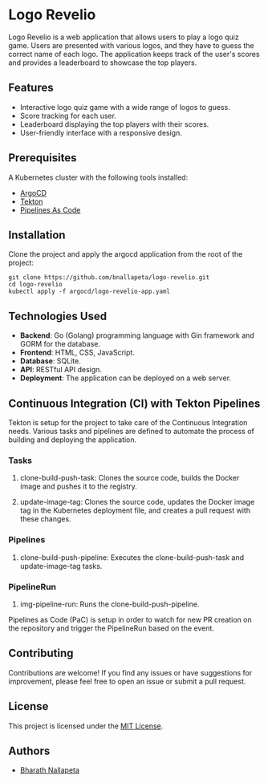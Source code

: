 # Logo Revelio

Logo Revelio is a web application that allows users to play a logo quiz game. Users are presented with various logos, and they have to guess the correct name of each logo. The application keeps track of the user's scores and provides a leaderboard to showcase the top players.

## Features

- Interactive logo quiz game with a wide range of logos to guess.
- Score tracking for each user.
- Leaderboard displaying the top players with their scores.
- User-friendly interface with a responsive design.


## Prerequisites

A Kubernetes cluster with the following tools installed:
- [ArgoCD](https://argo-cd.readthedocs.io/en/stable/getting_started/)
- [Tekton](https://tekton.dev/docs/pipelines/install/)
- [Pipelines As Code](https://pipelinesascode.com/docs/install/installation/)

## Installation

Clone the project and apply the argocd application from the root of the project:

  ```
  git clone https://github.com/bnallapeta/logo-revelio.git
  cd logo-revelio
  kubectl apply -f argocd/logo-revelio-app.yaml
  ```

## Technologies Used

- **Backend**: Go (Golang) programming language with Gin framework and GORM for the database.
- **Frontend**: HTML, CSS, JavaScript.
- **Database**: SQLite.
- **API**: RESTful API design.
- **Deployment**: The application can be deployed on a web server.

## Continuous Integration (CI) with Tekton Pipelines

Tekton is setup for the project to take care of the Continuous Integration needs. Various tasks and pipelines are defined to automate the process of building and deploying the application.

### Tasks
1. clone-build-push-task: Clones the source code, builds the Docker image and pushes it to the registry.

2. update-image-tag: Clones the source code, updates the Docker image tag in the Kubernetes deployment file, and creates a pull request with these changes.

### Pipelines
1. clone-build-push-pipeline: Executes the clone-build-push-task and update-image-tag tasks.

### PipelineRun
1. img-pipeline-run: Runs the clone-build-push-pipeline.


Pipelines as Code (PaC) is setup in order to watch for new PR creation on the repository and trigger the PipelineRun based on the event.

## Contributing

Contributions are welcome! If you find any issues or have suggestions for improvement, please feel free to open an issue or submit a pull request.

## License

This project is licensed under the [MIT License](LICENSE).

## Authors

- [Bharath Nallapeta](https://github.com/bnallapeta)
